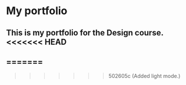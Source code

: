 My portfolio
============

This is my portfolio for the Design course.
<<<<<<< HEAD
-------------------------------------------
=======
-------------------------------------------
>>>>>>> 502605c (Added light mode.)
